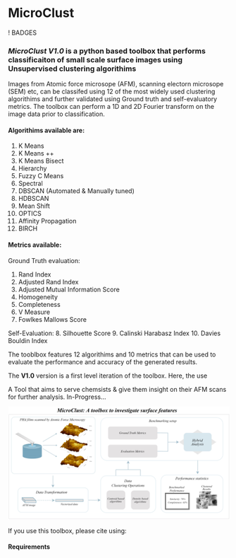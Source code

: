 # MicroClust


! BADGES



### *MicroClust V1.0* is a python based toolbox that performs classificaiton of small scale surface images using Unsupervised clustering algorithims

Images from Atomic force microsope (AFM), scanning electorn microsope (SEM) etc, can be classifed using 12 of the most widely used clustering algorithims and further validated using Ground truth and self-evaluatory metrics. The toolbox can perform a 1D and 2D Fourier transform on the image data prior to classification. 


#### Algorithims available are: 
 1. K Means 
 2. K Means ++ 
 3. K Means Bisect
 4. Hierarchy 
 5. Fuzzy C Means
 6. Spectral 
 7. DBSCAN (Automated & Manually tuned) 
 8. HDBSCAN 
 9. Mean Shift
 10. OPTICS
 11. Affinity Propagation
 12. BIRCH 

#### Metrics available: 
Ground Truth evaluation: 
 1. Rand Index
 2. Adjusted Rand Index
 3. Adjusted Mutual Information Score
 4. Homogeneity
 5. Completeness
 6. V Measure
 7. Fowlkes Mallows Score
    
Self-Evaluation:
 8. Silhouette Score
 9. Calinski Harabasz Index
 10. Davies Bouldin Index
 
 

 The tooblbox features 12 algorithims and 10 metrics that can be used to evaluate the performance and accuracy of the generated results. 


 The **V1.0** version is a first level iteration of the toolbox. Here, the use
 

A Tool that aims to serve chemsists & give them insight on their AFM scans for further analysis. In-Progress...






![MicroClust](Toolkits/MicroClust_Compressed.png)



If you use this toolbox, please cite using: 






#### Requirements 

